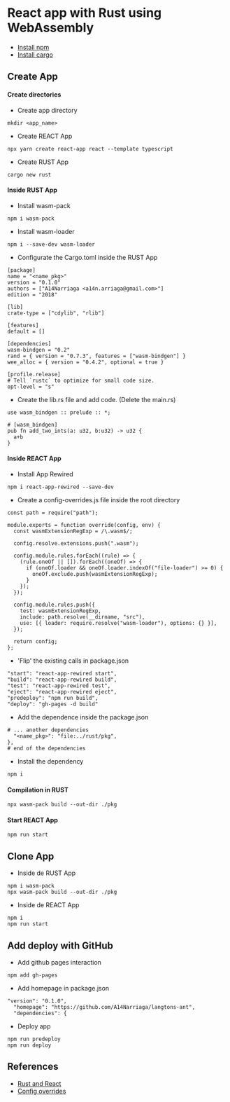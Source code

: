 # React app with Rust using WebAssembly
- [Install npm](https://www.npmjs.com/get-npm)
- [Install cargo](https://doc.rust-lang.org/cargo/getting-started/installation.html)

## Create App

#### Create directories
- Create app directory
```
mkdir <app_name>
```
- Create REACT App
```
npx yarn create react-app react --template typescript
```
- Create RUST App
```
cargo new rust
```

#### Inside RUST App
- Install wasm-pack
```
npm i wasm-pack
```
- Install wasm-loader
```
npm i --save-dev wasm-loader
```
- Configurate the Cargo.toml inside the RUST App
```
[package]
name = "<name_pkg>"
version = "0.1.0"
authors = ["A14Narriaga <a14n.arriaga@gmail.com>"]
edition = "2018"

[lib]
crate-type = ["cdylib", "rlib"]

[features]
default = []

[dependencies]
wasm-bindgen = "0.2"
rand = { version = "0.7.3", features = ["wasm-bindgen"] }
wee_alloc = { version = "0.4.2", optional = true }

[profile.release]
# Tell `rustc` to optimize for small code size.
opt-level = "s"
```
- Create the lib.rs file and add code. (Delete the main.rs)
```
use wasm_bindgen :: prelude :: *;

# [wasm_bindgen]
pub fn add_two_ints(a: u32, b:u32) -> u32 {
  a+b
}
```

#### Inside REACT App
- Install App Rewired
```
npm i react-app-rewired --save-dev
```
- Create a config-overrides.js file inside the root directory
```
const path = require("path");

module.exports = function override(config, env) {
  const wasmExtensionRegExp = /\.wasm$/;

  config.resolve.extensions.push(".wasm");

  config.module.rules.forEach((rule) => {
    (rule.oneOf || []).forEach((oneOf) => {
      if (oneOf.loader && oneOf.loader.indexOf("file-loader") >= 0) {
        oneOf.exclude.push(wasmExtensionRegExp);
      }
    });
  });

  config.module.rules.push({
    test: wasmExtensionRegExp,
    include: path.resolve(__dirname, "src"),
    use: [{ loader: require.resolve("wasm-loader"), options: {} }],
  });

  return config;
};
```
- 'Flip' the existing calls in package.json
```
"start": "react-app-rewired start",
"build": "react-app-rewired build",
"test": "react-app-rewired test",
"eject": "react-app-rewired eject",
"predeploy": "npm run build",
"deploy": "gh-pages -d build"
```
- Add the dependence inside the package.json
```
# ... another dependencies
  "<name_pkg>": "file:../rust/pkg",
}, 
# end of the dependencies
```
- Install the dependency
```
npm i
```

#### Compilation in RUST
```
npx wasm-pack build --out-dir ./pkg
```

#### Start REACT App
```
npm run start
```

## Clone App

- Inside de RUST App
```
npm i wasm-pack
npx wasm-pack build --out-dir ./pkg
```
- Inside de REACT App
```
npm i
npm run start
```

## Add deploy with GitHub
- Add github pages interaction
```
npm add gh-pages
```
- Add homepage in package.json
```
"version": "0.1.0",
  "homepage": "https://github.com/A14Narriaga/langtons-ant",
  "dependencies": {
```
- Deploy app
```
npm run predeploy
npm run deploy
```

## References
- [Rust and React](https://medium.com/swlh/intro-to-webassembly-in-react-with-rust-d067408231b9)
- [Config overrides](https://github.com/timarney/react-app-rewired)